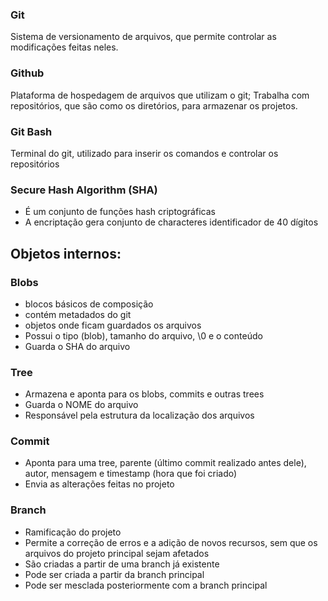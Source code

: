 ### Git
Sistema de versionamento de arquivos, que permite controlar as modificações feitas neles. 

### Github
Plataforma de hospedagem de arquivos que utilizam o git; Trabalha com repositórios, que são como os diretórios, para armazenar os projetos.

### Git Bash
Terminal do git, utilizado para inserir os comandos e controlar os repositórios

### Secure Hash Algorithm (SHA)
- É um conjunto de funções hash criptográficas 
- A encriptação gera conjunto de characteres identificador de 40 dígitos

## Objetos internos:

### Blobs
- blocos básicos de composição
- contém metadados do git
- objetos onde ficam guardados os arquivos
- Possui o tipo (blob), tamanho do arquivo, \0 e o conteúdo
- Guarda o SHA do arquivo

### Tree
- Armazena e aponta para os blobs, commits e outras trees
- Guarda o NOME do arquivo
- Responsável pela estrutura da localização dos arquivos

### Commit
- Aponta para uma tree, parente (último commit realizado antes dele), autor, mensagem e timestamp (hora que foi criado)
- Envia as alterações feitas no projeto

### Branch
- Ramificação do projeto
- Permite a correção de erros e a adição de novos recursos, sem que os arquivos do projeto principal sejam afetados  
- São criadas a partir de uma branch já existente
- Pode ser criada a partir da branch principal
- Pode ser mesclada posteriormente com a branch principal

